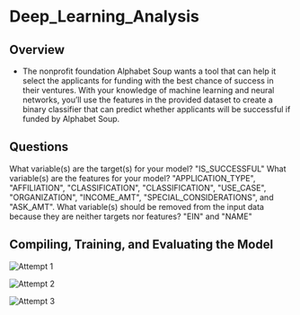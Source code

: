 # Deep_Learning_Analysis

## Overview
- The nonprofit foundation Alphabet Soup wants a tool that can help it select the applicants for funding with the best chance of success in their ventures. With your knowledge of machine learning and neural networks, you’ll use the features in the provided dataset to create a binary classifier that can predict whether applicants will be successful if funded by Alphabet Soup.

## Questions
What variable(s) are the target(s) for your model? "IS_SUCCESSFUL"
What variable(s) are the features for your model? "APPLICATION_TYPE", "AFFILIATION", "CLASSIFICATION", "CLASSIFICATION", "USE_CASE", "ORGANIZATION", "INCOME_AMT", "SPECIAL_CONSIDERATIONS", and "ASK_AMT".
What variable(s) should be removed from the input data because they are neither targets nor features? "EIN" and "NAME"

## Compiling, Training, and Evaluating the Model

![Attempt 1](https://github.com/pjgill010/Deep_Learning_Analysis/assets/118948437/2ed04b49-08f1-4758-9a96-0233e7dd7a17)

![Attempt 2](https://github.com/pjgill010/Deep_Learning_Analysis/assets/118948437/7eecce53-b54c-4bb9-a590-fc0e27cfeb08)

![Attempt 3](https://github.com/pjgill010/Deep_Learning_Analysis/assets/118948437/a354aeeb-a861-4efd-bbf0-50a1ee61fd16)



